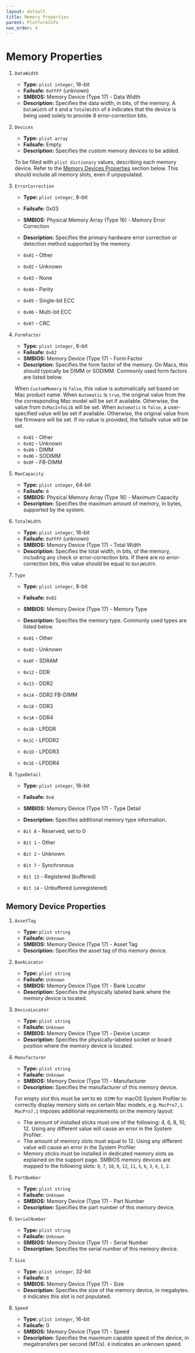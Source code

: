 ```yaml
---
layout: default
title: Memory Properties
parent: PlatformInfo
nav_order: 4
---
```


# Memory Properties

1. `DataWidth`
    - **Type:** `plist integer`, 16-bit
    - **Failsafe:** `0xFFFF` (unknown)
    - **SMBIOS:** Memory Device (Type 17) - Data Width
    - **Description:** Specifies the data width, in bits, of the memory. A `DataWidth` of `0` and a `TotalWidth` of `8` indicates that the device is being used solely to provide 8 error-correction bits.

2. `Devices`
    - **Type:** `plist array`
    - **Failsafe:** Empty
    - **Description:** Specifies the custom memory devices to be added.
    
    To be filled with `plist dictionary` values, describing each memory device. Refer to the [Memory Devices Properties](#memory-device-properties) section below. This should include all memory slots, even if unpopulated.

3. `ErrorCorrection`
    - **Type:** `plist integer`, 8-bit
    - **Failsafe:** 0x03
    - **SMBIOS:** Physical Memory Array (Type 16) - Memory Error Correction
    - **Description:** Specifies the primary hardware error correction or detection method supported by the memory.

    - `0x01` - Other
    - `0x02` - Unknown
    - `0x03` - None
    - `0x04` - Parity
    - `0x05` - Single-bit ECC
    - `0x06` - Multi-bit ECC
    - `0x07` - CRC

4. `FormFactor`
    - **Type:** `plist integer`, 8-bit
    - **Failsafe:** `0x02`
    - **SMBIOS:** Memory Device (Type 17) - Form Factor
    - **Description:** Specifies the form factor of the memory. On Macs, this should typically be DIMM or SODIMM. Commonly used form factors are listed below.
    
    When `CustomMemory` is `false`, this value is automatically set based on Mac product name.
    When `Automatic` is `true`, the original value from the the corresponding Mac model will be set if available. Otherwise, the value from `OcMacInfoLib` will be set. When `Automatic` is `false`, a user-specified value will be set if available. Otherwise, the original value from the firmware will be set. If no value is provided, the failsafe value will be set.

    - `0x01` - Other
    - `0x02` - Unknown
    - `0x09` - DIMM
    - `0x0D` - SODIMM
    - `0x0F` - FB-DIMM

5. `MaxCapacity`
    - **Type:** `plist integer`, 64-bit
    - **Failsafe:** `0`
    - **SMBIOS:** Physical Memory Array (Type 16) - Maximum Capacity
    - **Description:** Specifies the maximum amount of memory, in bytes, supported by the system.

6. `TotalWidth`
    - **Type:** `plist integer`, 16-bit
    - **Failsafe:** `0xFFFF` (unknown)
    - **SMBIOS:** Memory Device (Type 17) - Total Width
    - **Description:** Specifies the total width, in bits, of the memory, including any check or error-correction bits. If there are no error-correction bits, this value should be equal to `DataWidth`.

7. `Type`
    - **Type:** `plist integer`, 8-bit
    - **Failsafe:** `0x02`
    - **SMBIOS:** Memory Device (Type 17) - Memory Type
    - **Description:** Specifies the memory type. Commonly used types are listed below.

    - `0x01` - Other
    - `0x02` - Unknown
    - `0x0F` - SDRAM
    - `0x12` - DDR
    - `0x13` - DDR2
    - `0x14` - DDR2 FB-DIMM
    - `0x18` - DDR3
    - `0x1A` - DDR4
    - `0x1B` - LPDDR
    - `0x1C` - LPDDR2
    - `0x1D` - LPDDR3
    - `0x1E` - LPDDR4

8. `TypeDetail`
    - **Type:** `plist integer`, 16-bit
    - **Failsafe:** `0x4`
    - **SMBIOS:** Memory Device (Type 17) - Type Detail
    - **Description:** Specifies additional memory type information.
    
    - `Bit 0` - Reserved, set to 0
    - `Bit 1` - Other
    - `Bit 2` - Unknown
    - `Bit 7` - Synchronous
    - `Bit 13` - Registered (buffered)
    - `Bit 14` - Unbuffered (unregistered)

## Memory Device Properties

1. `AssetTag`
    - **Type:** `plist string`
    - **Failsafe:** `Unknown`
    - **SMBIOS:** Memory Device (Type 17) - Asset Tag
    - **Description:** Specifies the asset tag of this memory device.

2. `BankLocator`
    - **Type:** `plist string`
    - **Failsafe:** `Unknown`
    - **SMBIOS:** Memory Device (Type 17) - Bank Locator
    - **Description:** Specifies the physically labeled bank where the memory device is located.

3. `DeviceLocator`
    - **Type:** `plist string`
    - **Failsafe:** `Unknown`
    - **SMBIOS:** Memory Device (Type 17) - Device Locator
    - **Description:** Specifies the physically-labeled socket or board position where the memory device is located.

4. `Manufacturer`
    - **Type:** `plist string`
    - **Failsafe:** `Unknown`
    - **SMBIOS:** Memory Device (Type 17) - Manufacturer
    - **Description:** Specifies the manufacturer of this memory device.
    
    For empty slot this must be set to `NO DIMM` for macOS System Profiler to correctly display memory slots on certain Mac models, e.g. `MacPro7,1`. `MacPro7,1` imposes additional requirements on the memory layout:

    - The amount of installed sticks must one of the following: 4, 6, 8, 10, 12. Using any different value will cause an error in the System Profiler.
    - The amount of memory slots must equal to 12. Using any different value will cause an error in the System Profiler.
    - Memory sticks must be installed in dedicated memory slots as explained on the support page. SMBIOS memory devices are mapped to the following slots: `8`, `7`, `10`, `9`, `12`, `11`, `5`, `6`, `3`, `4`, `1`, `2`.

5. `PartNumber`
    - **Type:** `plist string`
    - **Failsafe:** `Unknown`
    - **SMBIOS:** Memory Device (Type 17) - Part Number
    - **Description:** Specifies the part number of this memory device.

6. `SerialNumber`
    - **Type:** `plist string`
    - **Failsafe:** `Unknown`
    - **SMBIOS:** Memory Device (Type 17) - Serial Number
    - **Description:** Specifies the serial number of this memory device.

7. `Size`
    - **Type:** `plist integer`, 32-bit
    - **Failsafe:** `0`
    - **SMBIOS:** Memory Device (Type 17) - Size
    - **Description:** Specifies the size of the memory device, in megabytes. `0` indicates this slot is not populated.

8. `Speed`
    - **Type:** `plist integer`, 16-bit
    - **Failsafe:** 0
    - **SMBIOS:** Memory Device (Type 17) - Speed
    - **Description:** Specifies the maximum capable speed of the device, in megatransfers per second (MT/s). `0` indicates an unknown speed.
